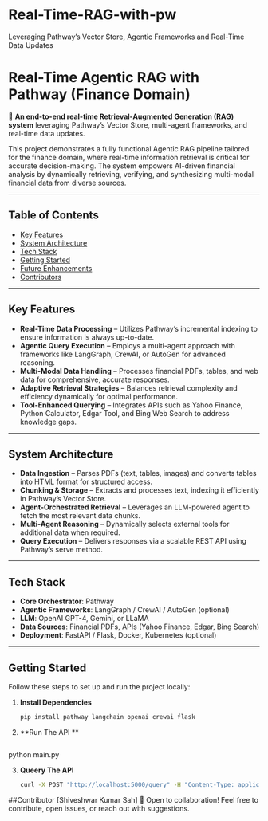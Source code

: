 # Real-Time-RAG-with-pw
Leveraging Pathway’s Vector Store, Agentic Frameworks and Real-Time Data Updates

# Real-Time Agentic RAG with Pathway (Finance Domain)

🚀 **An end-to-end real-time Retrieval-Augmented Generation (RAG) system** leveraging Pathway’s Vector Store, multi-agent frameworks, and real-time data updates.

This project demonstrates a fully functional Agentic RAG pipeline tailored for the finance domain, where real-time information retrieval is critical for accurate decision-making. The system empowers AI-driven financial analysis by dynamically retrieving, verifying, and synthesizing multi-modal financial data from diverse sources.

---

## Table of Contents

- [Key Features](#key-features)
- [System Architecture](#system-architecture)
- [Tech Stack](#tech-stack)
- [Getting Started](#getting-started)
- [Future Enhancements](#future-enhancements)
- [Contributors](#contributors)

---

## Key Features

- **Real-Time Data Processing** – Utilizes Pathway’s incremental indexing to ensure information is always up-to-date.
- **Agentic Query Execution** – Employs a multi-agent approach with frameworks like LangGraph, CrewAI, or AutoGen for advanced reasoning.
- **Multi-Modal Data Handling** – Processes financial PDFs, tables, and web data for comprehensive, accurate responses.
- **Adaptive Retrieval Strategies** – Balances retrieval complexity and efficiency dynamically for optimal performance.
- **Tool-Enhanced Querying** – Integrates APIs such as Yahoo Finance, Python Calculator, Edgar Tool, and Bing Web Search to address knowledge gaps.

---

## System Architecture

- **Data Ingestion** – Parses PDFs (text, tables, images) and converts tables into HTML format for structured access.
- **Chunking & Storage** – Extracts and processes text, indexing it efficiently in Pathway’s Vector Store.
- **Agent-Orchestrated Retrieval** – Leverages an LLM-powered agent to fetch the most relevant data chunks.
- **Multi-Agent Reasoning** – Dynamically selects external tools for additional data when required.
- **Query Execution** – Delivers responses via a scalable REST API using Pathway’s serve method.

---

## Tech Stack

- **Core Orchestrator**: Pathway
- **Agentic Frameworks**: LangGraph / CrewAI / AutoGen (optional)
- **LLM**: OpenAI GPT-4, Gemini, or LLaMA
- **Data Sources**: Financial PDFs, APIs (Yahoo Finance, Edgar, Bing Search)
- **Deployment**: FastAPI / Flask, Docker, Kubernetes (optional)

---

## Getting Started

Follow these steps to set up and run the project locally:

1. **Install Dependencies**

   ```bash
   pip install pathway langchain openai crewai flask

2. **Run The API **
  
    ```bash
python main.py


3. **Queery The API**

     ```bash
     curl -X POST "http://localhost:5000/query" -H "Content-Type: application/json" -d '{"query": "What are the latest Apple stock trends?"}'

##Contributor
[Shiveshwar Kumar Sah]
🤝 Open to collaboration! Feel free to contribute, open issues, or reach out with suggestions.

